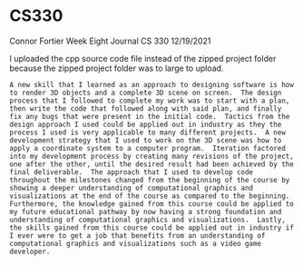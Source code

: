 # CS330
Connor Fortier
Week Eight Journal
CS 330
12/19/2021

I uploaded the cpp source code file instead of the zipped project folder because the zipped project folder was to large to upload.

	A new skill that I learned as an approach to designing software is how to render 3D objects and a complete 3D scene on screen.  The design process that I followed to complete my work was to start with a plan, then write the code that followed along with said plan, and finally fix any bugs that were present in the initial code.  Tactics from the design approach I used could be applied out in industry as they the process I used is very applicable to many different projects.  A new development strategy that I used to work on the 3D scene was how to apply a coordinate system to a computer program.  Iteration factored into my development process by creating many revisions of the project, one after the other, until the desired result had been achieved by the final deliverable.  The approach that I used to develop code throughout the milestones changed from the beginning of the course by showing a deeper understanding of computational graphics and visualizations at the end of the course as compared to the beginning.  Furthermore, the knowledge gained from this course could be applied to my future educational pathway by now having a strong foundation and understanding of computational graphics and visualizations.  Lastly, the skills gained from this course could be applied out in industry if I ever were to get a job that benefits from an understanding of computational graphics and visualizations such as a video game developer.
